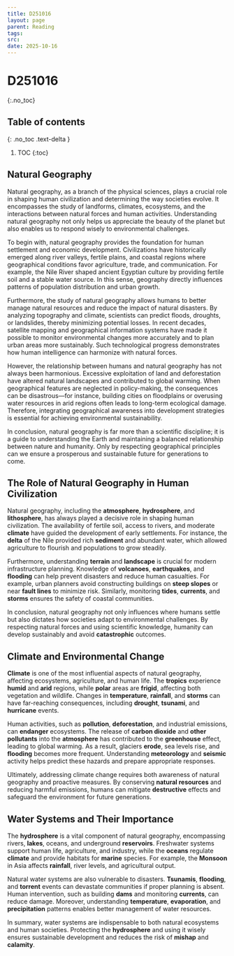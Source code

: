 ```yaml
---
title: D251016
layout: page
parent: Reading
tags:
src:
date: 2025-10-16
---
```


# D251016
{:.no_toc}

## Table of contents
{: .no_toc .text-delta }

1. TOC
{:toc}

## Natural Geography

Natural geography, as a branch of the physical sciences, plays a crucial role in shaping human civilization and determining the way societies evolve. It encompasses the study of landforms, climates, ecosystems, and the interactions between natural forces and human activities. Understanding natural geography not only helps us appreciate the beauty of the planet but also enables us to respond wisely to environmental challenges.

To begin with, natural geography provides the foundation for human settlement and economic development. Civilizations have historically emerged along river valleys, fertile plains, and coastal regions where geographical conditions favor agriculture, trade, and communication. For example, the Nile River shaped ancient Egyptian culture by providing fertile soil and a stable water source. In this sense, geography directly influences patterns of population distribution and urban growth.

Furthermore, the study of natural geography allows humans to better manage natural resources and reduce the impact of natural disasters. By analyzing topography and climate, scientists can predict floods, droughts, or landslides, thereby minimizing potential losses. In recent decades, satellite mapping and geographical information systems have made it possible to monitor environmental changes more accurately and to plan urban areas more sustainably. Such technological progress demonstrates how human intelligence can harmonize with natural forces.

However, the relationship between humans and natural geography has not always been harmonious. Excessive exploitation of land and deforestation have altered natural landscapes and contributed to global warming. When geographical features are neglected in policy-making, the consequences can be disastrous—for instance, building cities on floodplains or overusing water resources in arid regions often leads to long-term ecological damage. Therefore, integrating geographical awareness into development strategies is essential for achieving environmental sustainability.

In conclusion, natural geography is far more than a scientific discipline; it is a guide to understanding the Earth and maintaining a balanced relationship between nature and humanity. Only by respecting geographical principles can we ensure a prosperous and sustainable future for generations to come.

## The Role of Natural Geography in Human Civilization

Natural geography, including the **atmosphere**, **hydrosphere**, and **lithosphere**, has always played a decisive role in shaping human civilization. The availability of fertile soil, access to rivers, and moderate **climate** have guided the development of early settlements. For instance, the **delta** of the Nile provided rich **sediment** and abundant water, which allowed agriculture to flourish and populations to grow steadily.

Furthermore, understanding **terrain** and **landscape** is crucial for modern infrastructure planning. Knowledge of **volcanoes**, **earthquakes**, and **flooding** can help prevent disasters and reduce human casualties. For example, urban planners avoid constructing buildings on **steep slopes** or near **fault lines** to minimize risk. Similarly, monitoring **tides**, **currents**, and **storms** ensures the safety of coastal communities.

In conclusion, natural geography not only influences where humans settle but also dictates how societies adapt to environmental challenges. By respecting natural forces and using scientific knowledge, humanity can develop sustainably and avoid **catastrophic** outcomes.

## Climate and Environmental Change

**Climate** is one of the most influential aspects of natural geography, affecting ecosystems, agriculture, and human life. The **tropics** experience **humid** and **arid** regions, while **polar** areas are **frigid**, affecting both vegetation and wildlife. Changes in **temperature**, **rainfall**, and **storms** can have far-reaching consequences, including **drought**, **tsunami**, and **hurricane** events.

Human activities, such as **pollution**, **deforestation**, and industrial emissions, can **endanger** ecosystems. The release of **carbon dioxide** and **other pollutants** into the **atmosphere** has contributed to the **greenhouse** effect, leading to global warming. As a result, glaciers **erode**, sea levels rise, and **flooding** becomes more frequent. Understanding **meteorology** and **seismic** activity helps predict these hazards and prepare appropriate responses.

Ultimately, addressing climate change requires both awareness of natural geography and proactive measures. By conserving **natural resources** and reducing harmful emissions, humans can mitigate **destructive** effects and safeguard the environment for future generations.

## Water Systems and Their Importance

The **hydrosphere** is a vital component of natural geography, encompassing rivers, **lakes**, oceans, and underground **reservoirs**. Freshwater systems support human life, agriculture, and industry, while the **oceans** regulate **climate** and provide habitats for **marine** species. For example, the **Monsoon** in Asia affects **rainfall**, river levels, and agricultural output.

Natural water systems are also vulnerable to disasters. **Tsunamis**, **flooding**, and **torrent** events can devastate communities if proper planning is absent. Human intervention, such as building **dams** and monitoring **currents**, can reduce damage. Moreover, understanding **temperature**, **evaporation**, and **precipitation** patterns enables better management of water resources.

In summary, water systems are indispensable to both natural ecosystems and human societies. Protecting the **hydrosphere** and using it wisely ensures sustainable development and reduces the risk of **mishap** and **calamity**.
